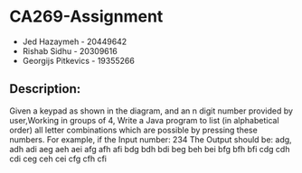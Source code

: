 # CA269-Assignment
- Jed Hazaymeh - 20449642
- Rishab Sidhu - 20309616
- Georgijs Pitkevics - 19355266

## Description:
Given a keypad as shown in the diagram, and an n digit number provided by user,Working in groups of 4, Write a Java program to list (in alphabetical order) all letter combinations which are possible by pressing these numbers. For example, if the Input number: 234 The Output should be: adg, adh adi aeg aeh aei afg afh afi bdg bdh bdi beg beh bei bfg bfh bfi cdg cdh cdi ceg ceh cei cfg cfh cfi

